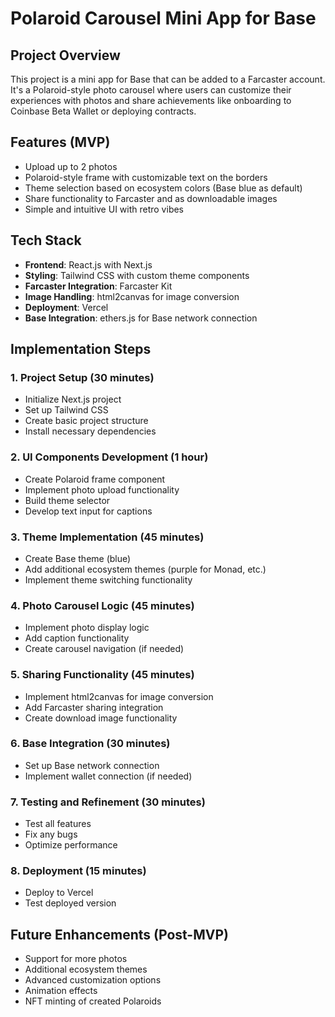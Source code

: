 # Polaroid Carousel Mini App for Base

## Project Overview

This project is a mini app for Base that can be added to a Farcaster account. It's a Polaroid-style photo carousel where users can customize their experiences with photos and share achievements like onboarding to Coinbase Beta Wallet or deploying contracts.

## Features (MVP)

- Upload up to 2 photos
- Polaroid-style frame with customizable text on the borders
- Theme selection based on ecosystem colors (Base blue as default)
- Share functionality to Farcaster and as downloadable images
- Simple and intuitive UI with retro vibes

## Tech Stack

- **Frontend**: React.js with Next.js
- **Styling**: Tailwind CSS with custom theme components
- **Farcaster Integration**: Farcaster Kit
- **Image Handling**: html2canvas for image conversion
- **Deployment**: Vercel
- **Base Integration**: ethers.js for Base network connection

## Implementation Steps

### 1. Project Setup (30 minutes)
- Initialize Next.js project
- Set up Tailwind CSS
- Create basic project structure
- Install necessary dependencies

### 2. UI Components Development (1 hour)
- Create Polaroid frame component
- Implement photo upload functionality
- Build theme selector
- Develop text input for captions

### 3. Theme Implementation (45 minutes)
- Create Base theme (blue)
- Add additional ecosystem themes (purple for Monad, etc.)
- Implement theme switching functionality

### 4. Photo Carousel Logic (45 minutes)
- Implement photo display logic
- Add caption functionality
- Create carousel navigation (if needed)

### 5. Sharing Functionality (45 minutes)
- Implement html2canvas for image conversion
- Add Farcaster sharing integration
- Create download image functionality

### 6. Base Integration (30 minutes)
- Set up Base network connection
- Implement wallet connection (if needed)

### 7. Testing and Refinement (30 minutes)
- Test all features
- Fix any bugs
- Optimize performance

### 8. Deployment (15 minutes)
- Deploy to Vercel
- Test deployed version

## Future Enhancements (Post-MVP)
- Support for more photos
- Additional ecosystem themes
- Advanced customization options
- Animation effects
- NFT minting of created Polaroids
